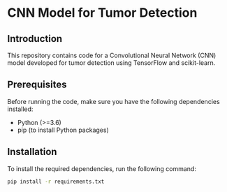 # CNN Model for Tumor Detection

## Introduction
This repository contains code for a Convolutional Neural Network (CNN) model developed for tumor detection using TensorFlow and scikit-learn.

## Prerequisites
Before running the code, make sure you have the following dependencies installed:

- Python (>=3.6)
- pip (to install Python packages)

## Installation
To install the required dependencies, run the following command:

```bash
pip install -r requirements.txt

